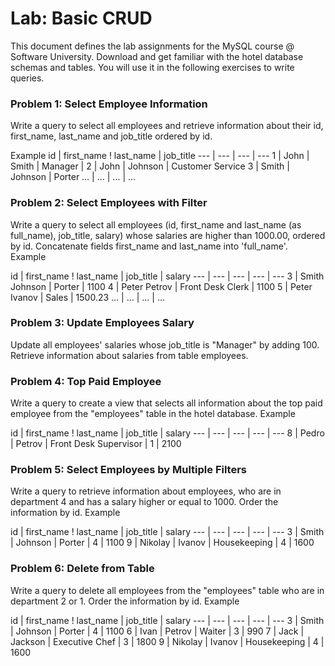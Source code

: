 # Lab: Basic CRUD #

This document defines the lab assignments for the MySQL course @ Software University. 
Download and get familiar with the hotel database schemas and tables. You will use it in the following exercises to write queries.

### Problem 1: Select Employee Information ###
Write a query to select all employees and retrieve information about their id, first_name, last_name and job_title ordered by id.

Example
id | first_name ! last_name | job_title
--- | --- | --- | --- 
1 | John | Smith | Manager | 
2 | John | Johnson | Customer Service
3 | Smith | Johnson | Porter
… | … | … | …

### Problem 2: Select Employees with Filter ###
Write a query to select all employees (id, first_name and last_name (as full_name), job_title, salary) whose salaries are higher than 1000.00, ordered by id. Concatenate fields first_name and last_name into 'full_name'.
Example

id | first_name ! last_name | job_title | salary
--- | --- | --- | --- | ---
3 | Smith Johnson | Porter | 1100
4 | Peter Petrov | Front Desk Clerk | 1100
5 | Peter Ivanov | Sales | 1500.23
… | … | … | …


### Problem 3: Update Employees Salary ###
Update all employees' salaries whose job_title is "Manager" by adding 100. 
Retrieve information about salaries from table employees.


### Problem 4: Top Paid Employee ###
Write a query to create a view that selects all information about the top paid employee from the "employees" table in the hotel database.
Example


id | first_name ! last_name | job_title | salary
--- | --- | --- | --- | ---
8 | Pedro | Petrov | Front Desk Supervisor | 1 | 2100

### Problem 5: Select Employees by Multiple Filters ###
Write a query to retrieve information about employees, who are in department 4 and has a salary higher or equal to 1000. Order the information by id.
Example

id | first_name ! last_name | job_title | salary
--- | --- | --- | --- | ---
3 | Smith | Johnson | Porter | 4 | 1100
9 | Nikolay | Ivanov | Housekeeping | 4 | 1600

### Problem 6: Delete from Table ###
Write a query to delete all employees from the "employees" table who are in department 2 or 1. Order the information by id.
Example

id | first_name ! last_name | job_title | salary
--- | --- | --- | --- | ---
3 | Smith | Johnson | Porter | 4 | 1100
6 | Ivan | Petrov | Waiter | 3 | 990
7 | Jack | Jackson | Executive Chef | 3 | 1800
9 | Nikolay | Ivanov | Housekeeping | 4 | 1600




